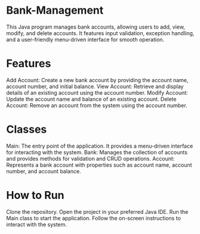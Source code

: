 # Bank-Management
This Java program manages bank accounts, allowing users to add, view, modify, and delete accounts. It features input validation, exception handling, and a user-friendly menu-driven interface for smooth operation.
# Features
Add Account: Create a new bank account by providing the account name, account number, and initial balance.
View Account: Retrieve and display details of an existing account using the account number.
Modify Account: Update the account name and balance of an existing account.
Delete Account: Remove an account from the system using the account number.
# Classes
Main: The entry point of the application. It provides a menu-driven interface for interacting with the system.
Bank: Manages the collection of accounts and provides methods for validation and CRUD operations.
Account: Represents a bank account with properties such as account name, account number, and account balance.
# How to Run
Clone the repository.
Open the project in your preferred Java IDE.
Run the Main class to start the application.
Follow the on-screen instructions to interact with the system.
